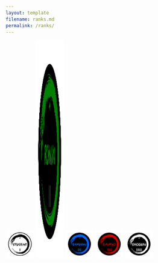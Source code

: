 ```yaml
---
layout: template
filename: ranks.md
permalink: /ranks/
---
```


<img src="/osintstudentlogo.svg" width="75" height="75" alt="Student"/> 
<img src="/osintroninlogo.svg" width="75" height="575" alt="Ronin"/>
<img src="/osintsamurailogo.svg" width="75" height="75" alt="Samurai"/>
<img src="/osintdaimyologo.svg" width="75" height="75" alt="Daimyo"/>
<img src="/osintshogunlogo.svg" width="75" height="75" alt="Shogun"/>
